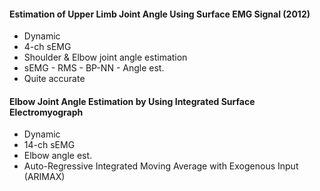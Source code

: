 #### Estimation of Upper Limb Joint Angle Using Surface EMG Signal (2012)
* Dynamic
* 4-ch sEMG
* Shoulder & Elbow joint angle estimation
* sEMG - RMS - BP-NN - Angle est.
* Quite accurate

#### Elbow Joint Angle Estimation by Using Integrated Surface Electromyograph
* Dynamic
* 14-ch sEMG
* Elbow angle est.
* Auto-Regressive Integrated Moving Average with Exogenous Input (ARIMAX)

